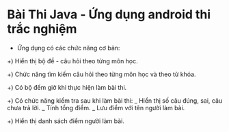 # Bài Thi Java - Ứng dụng android thi trắc nghiệm

* Ứng dụng có các chức năng cơ bản:

+) Hiển thị bộ đề - câu hỏi theo từng môn học.

+) Chức năng tìm kiếm câu hỏi theo từng môn học và theo từ khóa.

+) Có bộ đếm giờ khi thực hiện làm bài thi.

+) Có chức năng kiểm tra sau khi làm bài thi:
    _ Hiển thị số câu đúng, sai, câu chưa trả lời.
    _ Tính tổng điểm.
    _ Lưu điểm với tên người làm bài.
    
+) Hiển thị danh sách điểm người làm bài.


